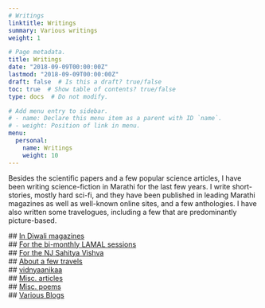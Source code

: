 ```yaml
---
# Writings
linktitle: Writings
summary: Various writings
weight: 1

# Page metadata.
title: Writings
date: "2018-09-09T00:00:00Z"
lastmod: "2018-09-09T00:00:00Z"
draft: false  # Is this a draft? true/false
toc: true  # Show table of contents? true/false
type: docs  # Do not modify.

# Add menu entry to sidebar.
# - name: Declare this menu item as a parent with ID `name`.
# - weight: Position of link in menu.
menu:
  personal:
    name: Writings
    weight: 10
---
```


Besides the scientific papers and a few popular science articles, I have been writing
science-fiction in Marathi for the last few years. I write short-stories,
mostly hard sci-fi, and they have been published in leading Marathi magazines
as well as well-known online sites, and a few anthologies. I have also written
some travelogues, including a few that are predominantly picture-based.
<P>
## <A HREF=diwali.html>In Diwali magazines</A><BR>
<!-- <A HREF=lamal.html>For the bi-monthly LAMAL sessions</A><BR> -->
## <A HREF=http://avyakta.caltech.edu:8080/lamal/AshishMahabal.html>For the bi-monthly LAMAL sessions</A><BR>
## <A HREF=sahitya_vishva.html>For the NJ Sahitya Vishva</A><BR>
## <A HREF=travel.html>About a few travels</A><BR>
## <A HREF=vidnyaanikaa.html>vidnyaanikaa</A><BR>
## <A HREF=misc_articles.html>Misc. articles</A><BR>
## <A HREF=misc_poems.html>Misc. poems</A><BR>
## <A HREF=blogs.html>Various Blogs</A><BR>